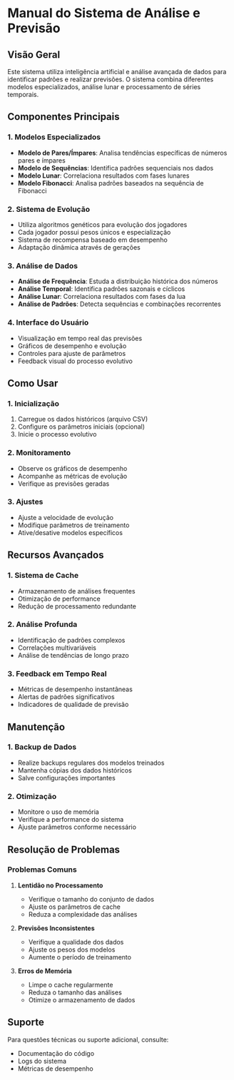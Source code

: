 # Manual do Sistema de Análise e Previsão

## Visão Geral
Este sistema utiliza inteligência artificial e análise avançada de dados para identificar padrões e realizar previsões. O sistema combina diferentes modelos especializados, análise lunar e processamento de séries temporais.

## Componentes Principais

### 1. Modelos Especializados
- **Modelo de Pares/Ímpares**: Analisa tendências específicas de números pares e ímpares
- **Modelo de Sequências**: Identifica padrões sequenciais nos dados
- **Modelo Lunar**: Correlaciona resultados com fases lunares
- **Modelo Fibonacci**: Analisa padrões baseados na sequência de Fibonacci

### 2. Sistema de Evolução
- Utiliza algoritmos genéticos para evolução dos jogadores
- Cada jogador possui pesos únicos e especialização
- Sistema de recompensa baseado em desempenho
- Adaptação dinâmica através de gerações

### 3. Análise de Dados
- **Análise de Frequência**: Estuda a distribuição histórica dos números
- **Análise Temporal**: Identifica padrões sazonais e cíclicos
- **Análise Lunar**: Correlaciona resultados com fases da lua
- **Análise de Padrões**: Detecta sequências e combinações recorrentes

### 4. Interface do Usuário
- Visualização em tempo real das previsões
- Gráficos de desempenho e evolução
- Controles para ajuste de parâmetros
- Feedback visual do processo evolutivo

## Como Usar

### 1. Inicialização
1. Carregue os dados históricos (arquivo CSV)
2. Configure os parâmetros iniciais (opcional)
3. Inicie o processo evolutivo

### 2. Monitoramento
- Observe os gráficos de desempenho
- Acompanhe as métricas de evolução
- Verifique as previsões geradas

### 3. Ajustes
- Ajuste a velocidade de evolução
- Modifique parâmetros de treinamento
- Ative/desative modelos específicos

## Recursos Avançados

### 1. Sistema de Cache
- Armazenamento de análises frequentes
- Otimização de performance
- Redução de processamento redundante

### 2. Análise Profunda
- Identificação de padrões complexos
- Correlações multivariáveis
- Análise de tendências de longo prazo

### 3. Feedback em Tempo Real
- Métricas de desempenho instantâneas
- Alertas de padrões significativos
- Indicadores de qualidade de previsão

## Manutenção

### 1. Backup de Dados
- Realize backups regulares dos modelos treinados
- Mantenha cópias dos dados históricos
- Salve configurações importantes

### 2. Otimização
- Monitore o uso de memória
- Verifique a performance do sistema
- Ajuste parâmetros conforme necessário

## Resolução de Problemas

### Problemas Comuns
1. **Lentidão no Processamento**
   - Verifique o tamanho do conjunto de dados
   - Ajuste os parâmetros de cache
   - Reduza a complexidade das análises

2. **Previsões Inconsistentes**
   - Verifique a qualidade dos dados
   - Ajuste os pesos dos modelos
   - Aumente o período de treinamento

3. **Erros de Memória**
   - Limpe o cache regularmente
   - Reduza o tamanho das análises
   - Otimize o armazenamento de dados

## Suporte

Para questões técnicas ou suporte adicional, consulte:
- Documentação do código
- Logs do sistema
- Métricas de desempenho